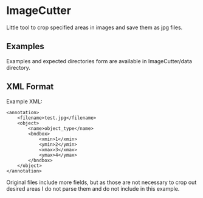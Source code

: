 # ImageCutter
Little tool to crop specified areas in images and save them as jpg files.

## Examples
Examples and expected directories form are available in ImageCutter/data directory.

## XML Format
Example XML:
```
<annotation>
    <filename>test.jpg</filename>
    <object>
        <name>object_type</name>
        <bndbox>
            <xmin>1</xmin>
            <ymin>2</ymin>
            <xmax>3</xmax>
            <ymax>4</ymax>
        </bndbox>
    </object>
</annotation>
```
Original files include more fields, but as those are not necessary to crop out desired areas I do not parse them and do not include in this example.
